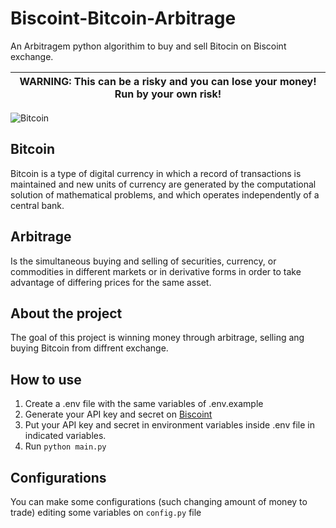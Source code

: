 # Biscoint-Bitcoin-Arbitrage
An Arbitragem python algorithim to buy and sell Bitocin on Biscoint exchange.


| WARNING: This can be a risky and you can lose your money! Run by your own risk! |
| --- |



![Bitcoin](https://ml8ygptwlcsq.i.optimole.com/KqGSM2A.LwXc~1d1f4/w:1000/h:600/q:auto/rt:fill/g:ce/https://www.securities.io/wp-content/uploads/2020/07/bitcoin-1.jpg?raw=true)

## Bitcoin
Bitcoin is a type of digital currency in which a record of transactions is maintained and new units of currency are generated by the computational solution of mathematical problems, and which operates independently of a central bank.

## Arbitrage

Is the simultaneous buying and selling of securities, currency, or commodities in different markets or in derivative forms in order to take advantage of differing prices for the same asset.

## About the project

The goal of this project is winning money through arbitrage, selling ang buying Bitcoin from diffrent exchange.

## How to use

1. Create a .env file with the same variables of .env.example
2. Generate your API key and secret on [Biscoint](https://biscoint.io/)
3. Put your API key and secret in environment variables inside .env file in indicated variables.
4. Run `python main.py`

## Configurations

You can make some configurations (such changing amount of money to trade) editing some variables on  `config.py` file


